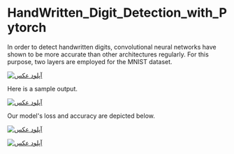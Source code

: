 # HandWritten_Digit_Detection_with_Pytorch



In order to detect handwritten digits, convolutional neural networks have shown to be more accurate than other architectures regularly. For this purpose, two layers are employed for the MNIST dataset.


<a href="http://uupload.ir/view/93f8_7.png" target="_blank"><img src="http://uupload.ir/files/93f8_7_thumb.png" border="0" alt="آپلود عکس" /></a>

Here is a sample output.

<a href="http://uupload.ir/view/8utb_4.jpg" target="_blank"><img src="http://uupload.ir/files/8utb_4_thumb.jpg" border="0" alt="آپلود عکس" /></a>

Our model's loss and accuracy are depicted below.

<a href="http://uupload.ir/view/3ikm_5.jpg" target="_blank"><img src="http://uupload.ir/files/3ikm_5_thumb.jpg" border="0" alt="آپلود عکس" /></a>

<a href="http://uupload.ir/view/1dxq_6.jpg" target="_blank"><img src="http://uupload.ir/files/1dxq_6_thumb.jpg" border="0" alt="آپلود عکس" /></a>
